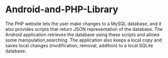 Android-and-PHP-Library
=======================

The PHP website lets the user make changes to a MySQL database, and it also provides scripts that return JSON representation of the database. The Android application retrieves the database using these scripts and allows some manipulation,searching. The application also keeps a local copy and saves local changes (modification, removal, addition) to a local SQLite database.
